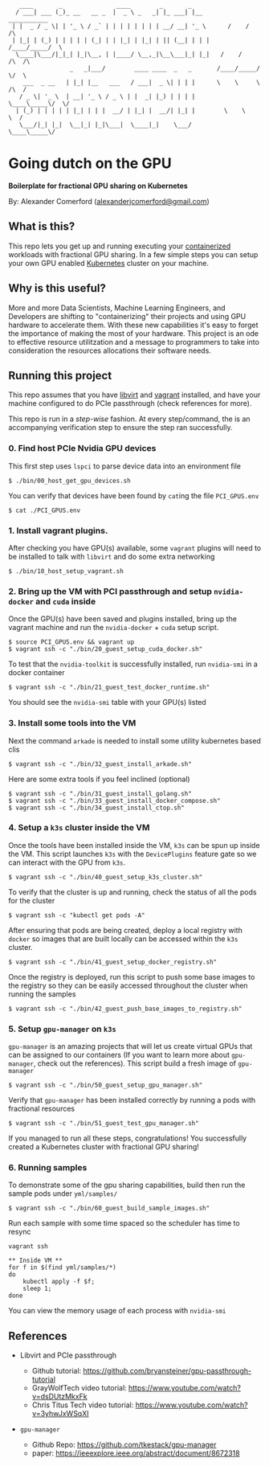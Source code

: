 ```
   ____       _               ____        _       _
  / ___| ___ (_)_ __   __ _  |  _ \ _   _| |_ ___| |__        ___________
 | |  _ / _ \| | '_ \ / _` | | | | | | | | __/ __| '_ \      /    /     /\
 | |_| | (_) | | | | | (_| | | |_| | |_| | || (__| | | |    /____/_____/  \
  \____|\___/|_|_| |_|\__, | |____/ \__,_|\__\___|_| |_|   /    /     /\  /\
                 _   _|___/        ____ ____  _   _       /____/_____/  \/  \
    ___  _ __   | |_| |__   ___   / ___|  _ \| | | |      \    \     \  /\  /
   / _ \| '_ \  | __| '_ \ / _ \ | |  _| |_) | | | |       \____\_____\/  \/
  | (_) | | | | | |_| | | |  __/ | |_| |  __/| |_| |        \    \     \  /
   \___/|_| |_|  \__|_| |_|\___|  \____|_|    \___/          \____\_____\/
```

# Going dutch on the GPU

<b>Boilerplate for fractional GPU sharing on Kubernetes</b>

By: Alexander Comerford (alexanderjcomerford@gmail.com)

## What is this?

This repo lets you get up and running executing your [containerized](https://medium.com/faun/the-missing-introduction-to-containerization-de1fbb73efc5)
workloads with fractional GPU sharing. In a few simple steps you
can setup your own GPU enabled [Kubernetes](https://kubernetes.io/) cluster on your machine.

## Why is this useful?

More and more Data Scientists, Machine Learning Engineers, and
Developers are shifting to "containerizing" their projects and
using GPU hardware to accelerate them. With these new capabilities
it's easy to forget the importance of making the most of your
hardware. This project is an ode to effective resource utilitzation
and a message to programmers to take into consideration the resources
allocations their software needs.


## Running this project

This repo assumes that you have [libvirt](https://libvirt.org/) and [vagrant](https://www.vagrantup.com/)
installed, and have your machine configured to do PCIe passthrough (check references for more).

This repo is run in a *step-wise* fashion. At every step/command, the is an accompanying
verification step to ensure the step ran successfully.

### 0. Find host PCIe Nvidia GPU devices

This first step uses `lspci` to parse device data into an environment file

```shell
$ ./bin/00_host_get_gpu_devices.sh
```

You can verify that devices have been found by `cat`ing the file `PCI_GPUS.env`

```shell
$ cat ./PCI_GPUS.env
```

### 1. Install vagrant plugins.

After checking you have GPU(s) available, some `vagrant` plugins
will need to be installed to talk with `libvirt` and do some extra networking

``` shell
$ ./bin/10_host_setup_vagrant.sh
```

### 2. Bring up the VM with PCI passthrough and setup `nvidia-docker` and `cuda` inside

Once the GPU(s) have been saved and plugins installed, bring up the vagrant machine
and run the `nvidia-docker` + `cuda` setup script.

``` shell
$ source PCI_GPUS.env && vagrant up
$ vagrant ssh -c "./bin/20_guest_setup_cuda_docker.sh"
```

To test that the `nvidia-toolkit` is successfully installed, run `nvidia-smi`
in a docker container

``` shell
$ vagrant ssh -c "./bin/21_guest_test_docker_runtime.sh"
```

You should see the `nvidia-smi` table with your GPU(s) listed

### 3. Install some tools into the VM

Next the command `arkade` is needed to install some utility kubernetes based clis

``` shell
$ vagrant ssh -c "./bin/32_guest_install_arkade.sh"
```

Here are some extra tools if you feel inclined (optional)

``` shell
$ vagrant ssh -c "./bin/31_guest_install_golang.sh"
$ vagrant ssh -c "./bin/33_guest_install_docker_compose.sh"
$ vagrant ssh -c "./bin/34_guest_install_ctop.sh"
```

### 4. Setup a `k3s` cluster inside the VM

Once the tools have been installed inside the VM, `k3s` can be spun up inside the
VM. This script launches `k3s` with the `DevicePlugins` feature gate so we can interact
with the GPU from `k3s`.

``` shell
$ vagrant ssh -c "./bin/40_guest_setup_k3s_cluster.sh"
```

To verify that the cluster is up and running, check the status of all the pods for the cluster

```shell
$ vagrant ssh -c "kubectl get pods -A"
```

After ensuring that pods are being created, deploy a local registry with `docker` so images that are built locally can be accessed within the `k3s` cluster.

``` shell
$ vagrant ssh -c "./bin/41_guest_setup_docker_registry.sh"
```

Once the registry is deployed, run this script to push some base images to the
registry so they can be easily accessed throughout the cluster when running the
samples

``` shell
$ vagrant ssh -c "./bin/42_guest_push_base_images_to_registry.sh"
```

### 5. Setup `gpu-manager` on `k3s`

`gpu-manager` is an amazing projects that will let us create virtual GPUs that can be assigned to our containers  (If you want to learn more about `gpu-manager`, check out the references). This script build a fresh image of `gpu-manager`

``` shell
$ vagrant ssh -c "./bin/50_guest_setup_gpu_manager.sh"
```

Verify that `gpu-manager` has been installed correctly by running a pods with fractional resources

``` shell
$ vagrant ssh -c "./bin/51_guest_test_gpu_manager.sh"
```

If you managed to run all these steps, congratulations! You successfully created a Kubernetes cluster
with fractional GPU sharing!

### 6. Running samples

To demonstrate some of the gpu sharing capabilities, build then run the sample pods under `yml/samples/`

``` shell
$ vagrant ssh -c "./bin/60_guest_build_sample_images.sh"
```

Run each sample with some time spaced so the scheduler has time to resync

``` shell
vagrant ssh

** Inside VM **
for f in $(find yml/samples/*)
do
    kubectl apply -f $f;
    sleep 1;
done
```

You can view the memory usage of each process with `nvidia-smi`

## References

* Libvirt and PCIe passthrough

    - Github tutorial: https://github.com/bryansteiner/gpu-passthrough-tutorial
    - GrayWolfTech video tutorial: https://www.youtube.com/watch?v=dsDUtzMkxFk
    - Chris Titus Tech video tutorial: https://www.youtube.com/watch?v=3yhwJxWSqXI

* `gpu-manager`

    - Github Repo: https://github.com/tkestack/gpu-manager
    - paper: https://ieeexplore.ieee.org/abstract/document/8672318
